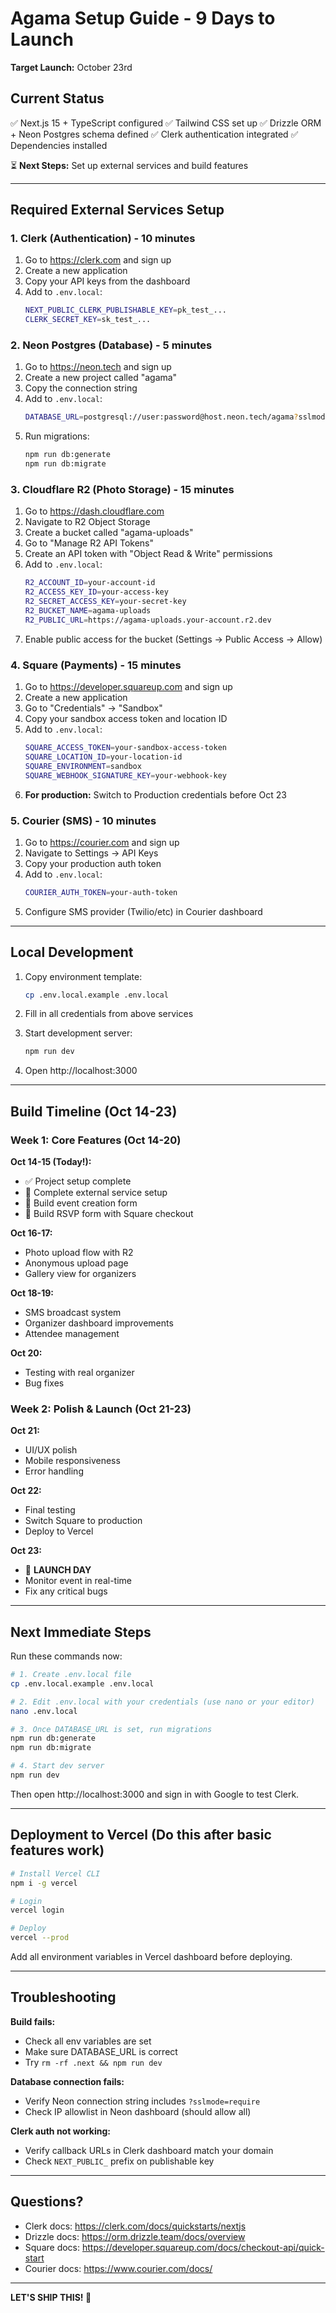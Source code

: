 # Agama Setup Guide - 9 Days to Launch

**Target Launch:** October 23rd

## Current Status

✅ Next.js 15 + TypeScript configured
✅ Tailwind CSS set up
✅ Drizzle ORM + Neon Postgres schema defined
✅ Clerk authentication integrated
✅ Dependencies installed

⏳ **Next Steps:** Set up external services and build features

---

## Required External Services Setup

### 1. Clerk (Authentication) - 10 minutes

1. Go to https://clerk.com and sign up
2. Create a new application
3. Copy your API keys from the dashboard
4. Add to `.env.local`:
   ```bash
   NEXT_PUBLIC_CLERK_PUBLISHABLE_KEY=pk_test_...
   CLERK_SECRET_KEY=sk_test_...
   ```

### 2. Neon Postgres (Database) - 5 minutes

1. Go to https://neon.tech and sign up
2. Create a new project called "agama"
3. Copy the connection string
4. Add to `.env.local`:
   ```bash
   DATABASE_URL=postgresql://user:password@host.neon.tech/agama?sslmode=require
   ```
5. Run migrations:
   ```bash
   npm run db:generate
   npm run db:migrate
   ```

### 3. Cloudflare R2 (Photo Storage) - 15 minutes

1. Go to https://dash.cloudflare.com
2. Navigate to R2 Object Storage
3. Create a bucket called "agama-uploads"
4. Go to "Manage R2 API Tokens"
5. Create an API token with "Object Read & Write" permissions
6. Add to `.env.local`:
   ```bash
   R2_ACCOUNT_ID=your-account-id
   R2_ACCESS_KEY_ID=your-access-key
   R2_SECRET_ACCESS_KEY=your-secret-key
   R2_BUCKET_NAME=agama-uploads
   R2_PUBLIC_URL=https://agama-uploads.your-account.r2.dev
   ```
7. Enable public access for the bucket (Settings → Public Access → Allow)

### 4. Square (Payments) - 15 minutes

1. Go to https://developer.squareup.com and sign up
2. Create a new application
3. Go to "Credentials" → "Sandbox"
4. Copy your sandbox access token and location ID
5. Add to `.env.local`:
   ```bash
   SQUARE_ACCESS_TOKEN=your-sandbox-access-token
   SQUARE_LOCATION_ID=your-location-id
   SQUARE_ENVIRONMENT=sandbox
   SQUARE_WEBHOOK_SIGNATURE_KEY=your-webhook-key
   ```
6. **For production:** Switch to Production credentials before Oct 23

### 5. Courier (SMS) - 10 minutes

1. Go to https://courier.com and sign up
2. Navigate to Settings → API Keys
3. Copy your production auth token
4. Add to `.env.local`:
   ```bash
   COURIER_AUTH_TOKEN=your-auth-token
   ```
5. Configure SMS provider (Twilio/etc) in Courier dashboard

---

## Local Development

1. Copy environment template:
   ```bash
   cp .env.local.example .env.local
   ```

2. Fill in all credentials from above services

3. Start development server:
   ```bash
   npm run dev
   ```

4. Open http://localhost:3000

---

## Build Timeline (Oct 14-23)

### Week 1: Core Features (Oct 14-20)

**Oct 14-15 (Today!):**
- ✅ Project setup complete
- 🔄 Complete external service setup
- 🔄 Build event creation form
- 🔄 Build RSVP form with Square checkout

**Oct 16-17:**
- Photo upload flow with R2
- Anonymous upload page
- Gallery view for organizers

**Oct 18-19:**
- SMS broadcast system
- Organizer dashboard improvements
- Attendee management

**Oct 20:**
- Testing with real organizer
- Bug fixes

### Week 2: Polish & Launch (Oct 21-23)

**Oct 21:**
- UI/UX polish
- Mobile responsiveness
- Error handling

**Oct 22:**
- Final testing
- Switch Square to production
- Deploy to Vercel

**Oct 23:**
- 🎉 **LAUNCH DAY**
- Monitor event in real-time
- Fix any critical bugs

---

## Next Immediate Steps

Run these commands now:

```bash
# 1. Create .env.local file
cp .env.local.example .env.local

# 2. Edit .env.local with your credentials (use nano or your editor)
nano .env.local

# 3. Once DATABASE_URL is set, run migrations
npm run db:generate
npm run db:migrate

# 4. Start dev server
npm run dev
```

Then open http://localhost:3000 and sign in with Google to test Clerk.

---

## Deployment to Vercel (Do this after basic features work)

```bash
# Install Vercel CLI
npm i -g vercel

# Login
vercel login

# Deploy
vercel --prod
```

Add all environment variables in Vercel dashboard before deploying.

---

## Troubleshooting

**Build fails:**
- Check all env variables are set
- Make sure DATABASE_URL is correct
- Try `rm -rf .next && npm run dev`

**Database connection fails:**
- Verify Neon connection string includes `?sslmode=require`
- Check IP allowlist in Neon dashboard (should allow all)

**Clerk auth not working:**
- Verify callback URLs in Clerk dashboard match your domain
- Check `NEXT_PUBLIC_` prefix on publishable key

---

## Questions?

- Clerk docs: https://clerk.com/docs/quickstarts/nextjs
- Drizzle docs: https://orm.drizzle.team/docs/overview
- Square docs: https://developer.squareup.com/docs/checkout-api/quick-start
- Courier docs: https://www.courier.com/docs/

---

**LET'S SHIP THIS! 🚀**
